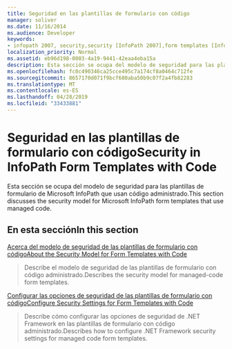 ```yaml
---
title: Seguridad en las plantillas de formulario con código
manager: soliver
ms.date: 11/16/2014
ms.audience: Developer
keywords:
- infopath 2007, security,security [InfoPath 2007],form templates [InfoPath 2007], security
localization_priority: Normal
ms.assetid: eb96d198-0003-4a19-9441-42eaa4eba15a
description: Esta sección se ocupa del modelo de seguridad para las plantillas de formulario de Microsoft InfoPath que usan código administrado.
ms.openlocfilehash: fc0c490346ca25cce495c7a174cf8a0464c712fe
ms.sourcegitcommit: 8657170d071f9bcf680aba50b9c07f2a4fb82283
ms.translationtype: MT
ms.contentlocale: es-ES
ms.lasthandoff: 04/28/2019
ms.locfileid: "33433881"
---
```

# <a name="security-in-infopath-form-templates-with-code"></a><span data-ttu-id="b4b7e-104">Seguridad en las plantillas de formulario con código</span><span class="sxs-lookup"><span data-stu-id="b4b7e-104">Security in InfoPath Form Templates with Code</span></span>

<span data-ttu-id="b4b7e-105">Esta sección se ocupa del modelo de seguridad para las plantillas de formulario de Microsoft InfoPath que usan código administrado.</span><span class="sxs-lookup"><span data-stu-id="b4b7e-105">This section discusses the security model for Microsoft InfoPath form templates that use managed code.</span></span>
  
## <a name="in-this-section"></a><span data-ttu-id="b4b7e-106">En esta sección</span><span class="sxs-lookup"><span data-stu-id="b4b7e-106">In this section</span></span>

[<span data-ttu-id="b4b7e-107">Acerca del modelo de seguridad de las plantillas de formulario con código</span><span class="sxs-lookup"><span data-stu-id="b4b7e-107">About the Security Model for Form Templates with Code</span></span>](about-the-security-model-for-form-templates-with-code.md)
  
> <span data-ttu-id="b4b7e-108">Describe el modelo de seguridad de las plantillas de formulario con código administrado.</span><span class="sxs-lookup"><span data-stu-id="b4b7e-108">Describes the security model for managed-code form templates.</span></span>
    
[<span data-ttu-id="b4b7e-109">Configurar las opciones de seguridad de las plantillas de formulario con código</span><span class="sxs-lookup"><span data-stu-id="b4b7e-109">Configure Security Settings for Form Templates with Code</span></span>](how-to-configure-security-settings-for-form-templates-with-code.md)
  
> <span data-ttu-id="b4b7e-110">Describe cómo configurar las opciones de seguridad de .NET Framework en las plantillas de formulario con código administrado.</span><span class="sxs-lookup"><span data-stu-id="b4b7e-110">Describes how to configure .NET Framework security settings for managed code form templates.</span></span>
    

